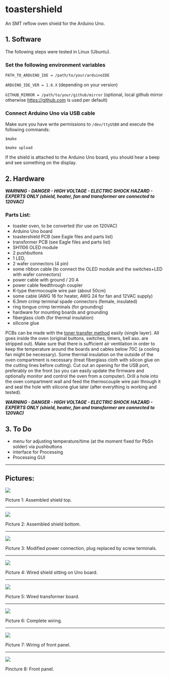 # **toastershield**

An SMT reflow oven shield for the Arduino Uno.

## 1. Software
 
 The following steps were tested in Linux (Ubuntu).
 
### Set the following environment variables

`PATH_TO_ARDUINO_IDE = /path/to/your/arduinoIDE`

`ARDUINO_IDE_VER = 1.6.X`  (depending on your version)

`GITHUB_MIRROR = /path/to/your/github/mirror` (optional, local github mirror otherwise https://github.com is used per default)

### Connect Arduino Uno via USB cable

Make sure you have write permissions to `/dev/ttyUSB0` and execute the following commands:

`$make`

`$make upload`

If the shield is attached to the Arduino Uno board, you should hear a beep  and see something on the display.

## 2. Hardware

**_WARNING - DANGER - HIGH VOLTAGE - ELECTRIC SHOCK HAZARD - EXPERTS ONLY
(shield, heater, fan and transformer are connected to 120VAC)_**

### Parts List:

- toaster oven, to be converted (for use on 120VAC)
- Arduino Uno board
- toastershield PCB (see Eagle files and parts list)
- transformer PCB (see Eagle files and parts list)
- SH1106 OLED module
- 2 pushbuttons
- 1 LED,
- 2 wafer connectors (4 pin)
- some ribbon cable (to connect the OLED module and the switches+LED with wafer connectors)
- power cable with ground / 20 A
- power cable feedthrough coupler
- K-type thermocouple wire pair (about 50cm)
- some cable (AWG 16 for heater, AWG 24 for fan and 12VAC supply)
- 6.3mm crimp terminal spade connectors (female, insulated)
- ring tongue crimp terminals (for grounding)
- hardware for mounting boards and grounding
- fiberglass cloth (for thermal insulation)
- silicone glue

PCBs can be made with the [toner transfer method](http://www.instructables.com/id/Cheap-and-Easy-Toner-Transfer-for-PCB-Making) easily (single layer). All goes inside the oven (original buttons, switches, timers, bell aso. are stripped out). Make sure that there is sufficient air ventilation in order to keep the temperature around the boards and cables below 70C (a cooling fan might be necessary). Some thermal insulation on the outside of the oven compartment is necessary (treat fiberglass cloth with silicon glue on the cutting lines before cutting). Cut out an opening for the USB port, preferably on the front (so you can easily update the firmware and optionally monitor and control the oven from a computer).  Drill a hole into the oven compartment wall and feed the thermocouple wire pair through it and seal the hole with silicone glue later (after everything is working and tested). 

**_WARNING - DANGER - HIGH VOLTAGE - ELECTRIC SHOCK HAZARD - EXPERTS ONLY
(shield, heater, fan and transformer are connected to 120VAC)_**

## 3. To Do
- menu for adjusting temperature/time (at the moment fixed for PbSn solder) via pushbuttons
- interface for Processing
- Processing GUI  

***
## Pictures:
![](/pics/shieldtop.jpg)

Picture 1: Assembled shield top.
***

![](/pics/shieldbottom.jpg) 

Picture 2: Assembled shield bottom.
***

![](/pics/unoboard.jpg)

Picture 3: Modified power connection, plug replaced by screw terminals.
***

![](/pics/shield.jpg)  

Picture 4: Wired shield sitting on Uno board.
***

![](/pics/transformer.jpg) 

Picture 5: Wired transformer board.
***

![](/pics/fullwiring.jpg)

Picture 6: Complete wiring.
***
 
![](/pics/wiringfrontpanel.jpg)

Picture 7: Wiring of front panel.
***

![](/pics/frontpanel.jpg)

Pincture 8: Front panel.
